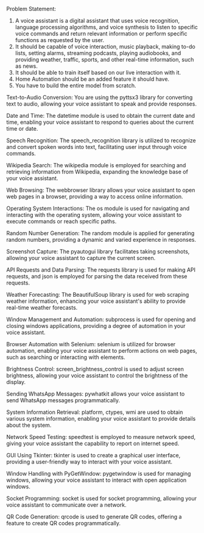 Problem Statement:
1. A voice assistant is a digital assistant that uses voice recognition, language processing algorithms, and voice synthesis to listen to specific voice commands and return relevant information or perform specific functions as requested by the user.
2. It should be capable of voice interaction, music playback, making to-do lists, setting alarms, streaming podcasts, playing audiobooks, and providing weather, traffic, sports, and other real-time information, such as news.
3. It should be able to train itself based on our live interaction with it.
4. Home Automation should be an added feature it should have.
5. You have to build the entire model from scratch.

Text-to-Audio Conversion:
You are using the pyttsx3 library for converting text to audio, allowing your voice assistant to speak and provide responses.

Date and Time:
The datetime module is used to obtain the current date and time, enabling your voice assistant to respond to queries about the current time or date.

Speech Recognition:
The speech_recognition library is utilized to recognize and convert spoken words into text, facilitating user input through voice commands.

Wikipedia Search:
The wikipedia module is employed for searching and retrieving information from Wikipedia, expanding the knowledge base of your voice assistant.

Web Browsing:
The webbrowser library allows your voice assistant to open web pages in a browser, providing a way to access online information.

Operating System Interactions:
The os module is used for navigating and interacting with the operating system, allowing your voice assistant to execute commands or reach specific paths.

Random Number Generation:
The random module is applied for generating random numbers, providing a dynamic and varied experience in responses.

Screenshot Capture:
The pyautogui library facilitates taking screenshots, allowing your voice assistant to capture the current screen.

API Requests and Data Parsing:
The requests library is used for making API requests, and json is employed for parsing the data received from these requests.

Weather Forecasting:
The BeautifulSoup library is used for web scraping weather information, enhancing your voice assistant's ability to provide real-time weather forecasts.

Window Management and Automation:
subprocess is used for opening and closing windows applications, providing a degree of automation in your voice assistant.

Browser Automation with Selenium:
selenium is utilized for browser automation, enabling your voice assistant to perform actions on web pages, such as searching or interacting with elements.

Brightness Control:
screen_brightness_control is used to adjust screen brightness, allowing your voice assistant to control the brightness of the display.

Sending WhatsApp Messages:
pywhatkit allows your voice assistant to send WhatsApp messages programmatically.

System Information Retrieval:
platform, ctypes, wmi are used to obtain various system information, enabling your voice assistant to provide details about the system.

Network Speed Testing:
speedtest is employed to measure network speed, giving your voice assistant the capability to report on internet speed.

GUI Using Tkinter:
tkinter is used to create a graphical user interface, providing a user-friendly way to interact with your voice assistant.

Window Handling with PyGetWindow:
pygetwindow is used for managing windows, allowing your voice assistant to interact with open application windows.

Socket Programming:
socket is used for socket programming, allowing your voice assistant to communicate over a network.

QR Code Generation:
qrcode is used to generate QR codes, offering a feature to create QR codes programmatically.
